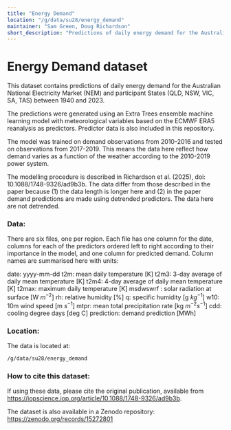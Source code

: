 ```yaml
---
title: "Energy Demand"
location: "/g/data/su28/energy_demand"
maintainer: "Sam Green, Doug Richardson"
short_description: "Predictions of daily energy demand for the Australian National Electricity Market (1940-2023)"
---
```


# Energy Demand dataset

This dataset contains predictions of daily energy demand for the Australian National Electricity Market (NEM) and participant States (QLD, NSW, VIC, SA, TAS) between 1940 and 2023.

The predictions were generated using an Extra Trees ensemble machine learning model with meteorological variables based on the ECMWF ERA5 reanalysis as predictors. Predictor data is also included in this repository.

The model was trained on demand observations from 2010-2016 and tested on observations from 2017-2019. This means the data here reflect how demand varies as a function of the weather according to the 2010-2019 power system.

The modelling procedure is described in Richardson et al. (2025), doi: 10.1088/1748-9326/ad9b3b. The data differ from those described in the paper because (1) the data length is longer here and (2) in the paper demand predictions are made using detrended predictors. The data here are not detrended.

### Data:
There are six files, one per region. Each file has one column for the date, columns for each of the predictors ordered left to right according to their importance in the model, and one column for predicted demand. Column names are summarised here with units:

date: yyyy-mm-dd
t2m: mean daily temperature [K]
t2m3: 3-day average of daily mean temperature [K]
t2m4: 4-day average of daily mean temperature [K]
t2max: maximum daily temperature [K]
msdwswrf : solar radiation at surface [W $m^{-2}$]
rh: relative humidity [%]
q: specific humidity [g $kg^{-1}$]
w10: 10m wind speed [m $s^{-1}$]
mtpr: mean total precipitation rate [kg $m^{-2} s^{-1}$]
cdd: cooling degree days [deg C]
prediction: demand prediction [MWh]

### Location:

The data is located at:

```bash
/g/data/su28/energy_demand
```

### How to cite this dataset:
If using these data, please cite the original publication, available from https://iopscience.iop.org/article/10.1088/1748-9326/ad9b3b.

The dataset is also available in a Zenodo repository: https://zenodo.org/records/15272801
